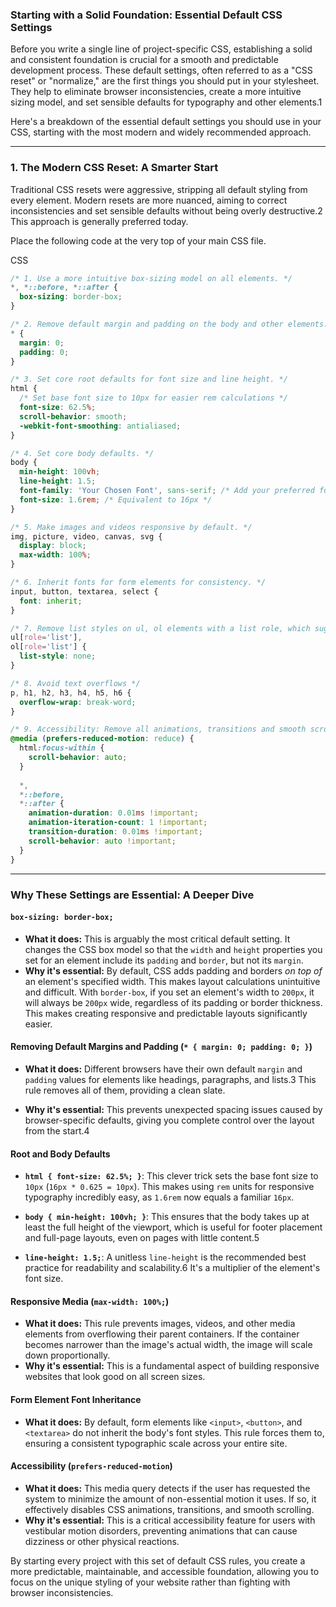 ### Starting with a Solid Foundation: Essential Default CSS Settings

Before you write a single line of project-specific CSS, establishing a solid and consistent foundation is crucial for a smooth and predictable development process. These default settings, often referred to as a "CSS reset" or "normalize," are the first things you should put in your stylesheet. They help to eliminate browser inconsistencies, create a more intuitive sizing model, and set sensible defaults for typography and other elements.1

Here's a breakdown of the essential default settings you should use in your CSS, starting with the most modern and widely recommended approach.

---

### 1. The Modern CSS Reset: A Smarter Start

Traditional CSS resets were aggressive, stripping all default styling from every element. Modern resets are more nuanced, aiming to correct inconsistencies and set sensible defaults without being overly destructive.2 This approach is generally preferred today.

Place the following code at the very top of your main CSS file.

CSS

```CSS
/* 1. Use a more intuitive box-sizing model on all elements. */
*, *::before, *::after {
  box-sizing: border-box;
}

/* 2. Remove default margin and padding on the body and other elements. */
* {
  margin: 0;
  padding: 0;
}

/* 3. Set core root defaults for font size and line height. */
html {
  /* Set base font size to 10px for easier rem calculations */
  font-size: 62.5%;
  scroll-behavior: smooth;
  -webkit-font-smoothing: antialiased;
}

/* 4. Set core body defaults. */
body {
  min-height: 100vh;
  line-height: 1.5;
  font-family: 'Your Chosen Font', sans-serif; /* Add your preferred font */
  font-size: 1.6rem; /* Equivalent to 16px */
}

/* 5. Make images and videos responsive by default. */
img, picture, video, canvas, svg {
  display: block;
  max-width: 100%;
}

/* 6. Inherit fonts for form elements for consistency. */
input, button, textarea, select {
  font: inherit;
}

/* 7. Remove list styles on ul, ol elements with a list role, which suggests they'll be styled differently anyway. */
ul[role='list'],
ol[role='list'] {
  list-style: none;
}

/* 8. Avoid text overflows */
p, h1, h2, h3, h4, h5, h6 {
  overflow-wrap: break-word;
}

/* 9. Accessibility: Remove all animations, transitions and smooth scroll for people that prefer not to see them */
@media (prefers-reduced-motion: reduce) {
  html:focus-within {
    scroll-behavior: auto;
  }
  
  *,
  *::before,
  *::after {
    animation-duration: 0.01ms !important;
    animation-iteration-count: 1 !important;
    transition-duration: 0.01ms !important;
    scroll-behavior: auto !important;
  }
}
```

---

### Why These Settings are Essential: A Deeper Dive

#### **`box-sizing: border-box;`**

- **What it does:** This is arguably the most critical default setting. It changes the CSS box model so that the `width` and `height` properties you set for an element include its `padding` and `border`, but not its `margin`.
- **Why it's essential:** By default, CSS adds padding and borders _on top of_ an element's specified width. This makes layout calculations unintuitive and difficult. With `border-box`, if you set an element's width to `200px`, it will always be `200px` wide, regardless of its padding or border thickness. This makes creating responsive and predictable layouts significantly easier.

#### **Removing Default Margins and Padding (`* { margin: 0; padding: 0; }`)**

- **What it does:** Different browsers have their own default `margin` and `padding` values for elements like headings, paragraphs, and lists.3 This rule removes all of them, providing a clean slate.
    
- **Why it's essential:** This prevents unexpected spacing issues caused by browser-specific defaults, giving you complete control over the layout from the start.4
    

#### **Root and Body Defaults**

- **`html { font-size: 62.5%; }`**: This clever trick sets the base font size to `10px` (`16px * 0.625 = 10px`). This makes using `rem` units for responsive typography incredibly easy, as `1.6rem` now equals a familiar `16px`.
- **`body { min-height: 100vh; }`**: This ensures that the body takes up at least the full height of the viewport, which is useful for footer placement and full-page layouts, even on pages with little content.5
    
- **`line-height: 1.5;`**: A unitless `line-height` is the recommended best practice for readability and scalability.6 It's a multiplier of the element's font size.
    

#### **Responsive Media (`max-width: 100%;`)**

- **What it does:** This rule prevents images, videos, and other media elements from overflowing their parent containers. If the container becomes narrower than the image's actual width, the image will scale down proportionally.
- **Why it's essential:** This is a fundamental aspect of building responsive websites that look good on all screen sizes.

#### **Form Element Font Inheritance**

- **What it does:** By default, form elements like `<input>`, `<button>`, and `<textarea>` do not inherit the body's font styles. This rule forces them to, ensuring a consistent typographic scale across your entire site.

#### **Accessibility (`prefers-reduced-motion`)**

- **What it does:** This media query detects if the user has requested the system to minimize the amount of non-essential motion it uses. If so, it effectively disables CSS animations, transitions, and smooth scrolling.
- **Why it's essential:** This is a critical accessibility feature for users with vestibular motion disorders, preventing animations that can cause dizziness or other physical reactions.

By starting every project with this set of default CSS rules, you create a more predictable, maintainable, and accessible foundation, allowing you to focus on the unique styling of your website rather than fighting with browser inconsistencies.